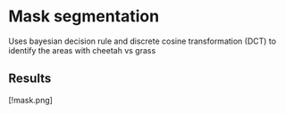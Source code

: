 #  Mask segmentation 

Uses bayesian decision rule and discrete cosine transformation (DCT) to identify the areas with cheetah vs grass


## Results 
[!mask.png]
